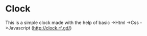 # Clock
This is a simple clock made with the help of basic
->Html
->Css 
->Javascript
(http://clock.rf.gd/)
